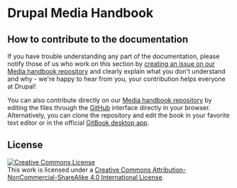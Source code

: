 # Drupal Media Handbook

## How to contribute to the documentation

If you have trouble understanding any part of the documentation, please notify those of us who work on this section by [creating an issue on our Media handbook repository](https://github.com/drupal-media/handbook/issues) and clearly explain what you don't understand and why - we're happy to hear from you, your contribution helps everyone at Drupal!

You can also contribute directly on our [Media handbook repository](https://github.com/drupal-media/handbook) by editing the files through the [GitHub](https://github.com/) interface directly in your browser. Alternatively, you can clone the repository and edit the book in your favorite text editor or in the official [GitBook desktop app](https://github.com/GitbookIO/editor).

## License

<a rel="license" href="http://creativecommons.org/licenses/by-nc-sa/4.0/"><img alt="Creative Commons License" style="border-width:0" src="https://i.creativecommons.org/l/by-nc-sa/4.0/88x31.png" /></a><br />This work is licensed under a <a rel="license" href="http://creativecommons.org/licenses/by-nc-sa/4.0/">Creative Commons Attribution-NonCommercial-ShareAlike 4.0 International License</a>.
